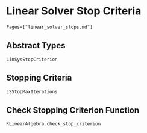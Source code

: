 # Linear Solver Stop Criteria

```@contents
Pages=["linear_solver_stops.md"]
```

## Abstract Types
```@docs
LinSysStopCriterion
```

## Stopping Criteria
```@docs
LSStopMaxIterations
```

## Check Stopping Criterion Function
```@docs
RLinearAlgebra.check_stop_criterion
```
